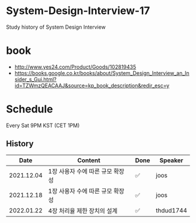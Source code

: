 # System-Design-Interview-17
Study history of System Design Interview


# book

- http://www.yes24.com/Product/Goods/102819435
- https://books.google.co.kr/books/about/System_Design_Interview_an_Insider_s_Gui.html?id=TZWmzQEACAAJ&source=kp_book_description&redir_esc=y


# Schedule
Every Sat 9PM KST (CET 1PM)


## History
|Date|Content|Done|Speaker|
|----|-------|----|-------|
|2021.12.04|1장 사용자 수에 따른 규모 확장성|✅|joos|
|2021.12.18|1장 사용자 수에 따른 규모 확장성|✅|joos|
|2022.01.22|4장 처리율 제한 장치의 설계    |✅|thdud1744|
